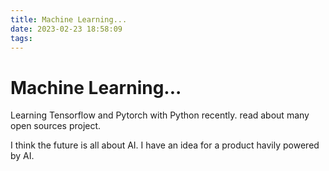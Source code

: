 ```yaml
---
title: Machine Learning...
date: 2023-02-23 18:58:09
tags:
---
```

# Machine Learning...

Learning Tensorflow and Pytorch with Python recently. read about many open sources project. 

I think the future is all about AI. I have an idea for a product havily powered by AI.
